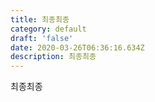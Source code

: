 ```yaml
---
title: 최종최종
category: default
draft: 'false'
date: 2020-03-26T06:36:16.634Z
description: 최종최종
---
```

최종최종